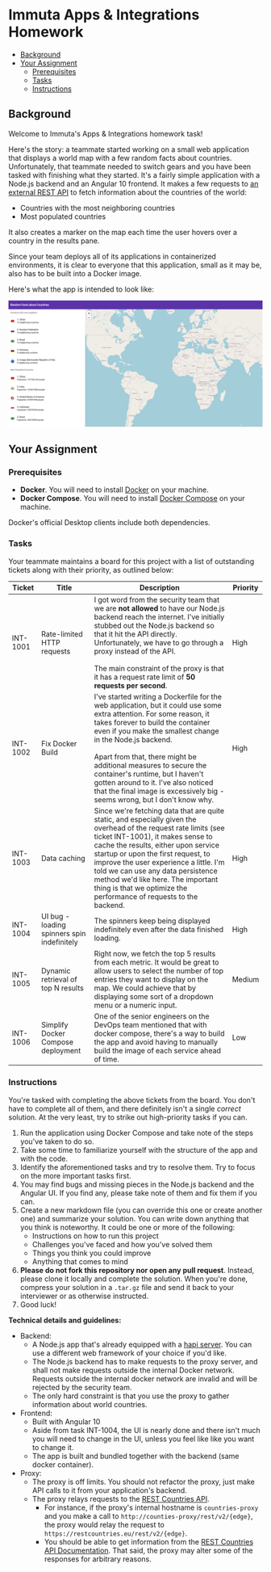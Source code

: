 # Immuta Apps & Integrations Homework

- [Background](#background)
- [Your Assignment](#your-assignment)
  * [Prerequisites](#prerequisites)
  * [Tasks](#tasks)
  * [Instructions](#instructions)


## Background

Welcome to Immuta's Apps & Integrations homework task!

Here's the story: a teammate started working on a small web application that
displays a world map with a few random facts about countries. Unfortunately,
that teammate needed to switch gears and you have been tasked with finishing what
they started. It's a fairly simple application with a Node.js backend and an
Angular 10 frontend. It makes a few requests to [an external REST API](https://restcountries.eu/)
to fetch information about the countries of the world:

* Countries with the most neighboring countries
* Most populated countries

It also creates a marker on the map each time the user hovers over a country in the results pane.

Since your team deploys all of its applications in containerized environments,
it is clear to everyone that this application, small as it may be, also has to be built into a Docker
image.

Here's what the app is intended to look like:

![Screenshot of App](./screenshot.png)

## Your Assignment

### Prerequisites

- **Docker**. You will need to install [Docker](https://docs.docker.com/get-docker/) on your machine.
- **Docker Compose**. You will need to install [Docker Compose](https://docs.docker.com/compose/install/) on your machine.

Docker's official Desktop clients include both dependencies.

### Tasks

Your teammate maintains a board for this project with a list of outstanding tickets along with their
priority, as outlined below:

<table>
    <thead>
        <tr>
            <th>Ticket</th>
            <th>Title</th>
            <th>Description</th>
            <th>Priority</th>
        </tr>
    </thead>
    <tbody>
        <tr>
            <td>INT-1001</td>
            <td>Rate-limited HTTP requests</td>
            <td>
                I got word from the security team that we are
                <b>not allowed</b> to have our Node.js backend reach the internet.
                I've initially stubbed out the Node.js backend
                so that it hit the API directly.<br/>Unfortunately, we have to go through
                a proxy instead of the API.<br/><br/>The main constraint of the proxy is that it
                has a request rate limit of <b>50 requests per second</b>.
            </td>
            <td>High</td>
        </tr>
        <tr>
            <td>INT-1002</td>
            <td>Fix Docker Build</td>
            <td>
                I've started writing a Dockerfile for the web application, but it could use
                some extra attention. For some reason, it takes forever to build the container
                even if you make the smallest change in the Node.js backend.<br/><br/>
                Apart from that, there might be additional measures to secure the container's runtime,
                but I haven't gotten around to it. I've also noticed that the final image is excessively
                big - seems wrong, but I don't know why.
            </td>
            <td>High</td>
        </tr>
        <tr>
            <td>INT-1003</td>
            <td>Data caching</td>
            <td>
                Since we're fetching data that are quite static, and especially given the overhead of the 
                request rate limits (see ticket INT-1001), it makes sense to cache the results, either
                upon service startup or upon the first request, to improve the user experience a little.
                I'm told we can use any data persistence method we'd like here. The important thing is
                that we optimize the performance of requests to the backend.
            </td>
            <td>High</td>
        </tr>
        <tr>
            <td>INT-1004</td>
            <td>UI bug - loading spinners spin indefinitely</td>
            <td>
                The spinners keep being displayed indefinitely even after
                the data finished loading.
            </td>
            <td>High</td>
        </tr>
        <tr>
            <td>INT-1005</td>
            <td>Dynamic retrieval of top N results</td>
            <td>
                Right now, we fetch the top 5 results from each metric. It would be great to allow users
                to select the number of top entries they want to display on the map. We could achieve that
                by displaying some sort of a dropdown menu or a numeric input.
            </td>
            <td>Medium</td>
        </tr>
        <tr>
            <td>INT-1006</td>
            <td>Simplify Docker Compose deployment</td>
            <td>
                One of the senior engineers on the DevOps team mentioned that with docker compose,
                there's a way to build the app and avoid having to manually build the image
                of each service ahead of time.
            </td>
            <td>Low</td>
        </tr>
    </tbody>
</table>

### Instructions

You're tasked with completing the above tickets from the board. You don't have to complete all of them, and there
definitely isn't a single _correct_ solution. At the very least, try to strike out high-priority tasks if you can.

1. Run the application using Docker Compose and take note of the steps you've taken to do so.
1. Take some time to familiarize yourself with the structure of the app and with the code.
1. Identify the aforementioned tasks and try to resolve them. Try to focus on the more important tasks
   first.
1. You may find bugs and missing pieces in the Node.js backend and the Angular UI.
   If you find any, please take note of them and fix them if you can.
1. Create a new markdown file (you can override this one or create another one) and summarize your solution.
   You can write down anything that you think is noteworthy. It could be one or more of the following:
   - Instructions on how to run this project
   - Challenges you've faced and how you've solved them
   - Things you think you could improve
   - Anything that comes to mind
1. **Please do not fork this repository nor open any pull request**. Instead, please clone it locally
   and complete the solution. When you're done, compress your solution in a `.tar.gz` file and send it back to your
   interviewer or as otherwise instructed.
1. Good luck!

**Technical details and guidelines:**

* Backend:
  - A Node.js app that's already equipped with a [hapi server](https://hapi.dev/). You can use a different web framework
    of your choice if you'd like.
  - The Node.js backend has to make requests to the proxy server, and shall not make requests outside
    the internal Docker network. Requests outside the internal docker network are invalid and will be rejected by
    the security team.
  - The only hard constraint is that you use the proxy to gather information about world countries.
* Frontend:
  - Built with Angular 10
  - Aside from task INT-1004, the UI is nearly done and there isn't much you will need to change in the UI, unless you
    feel like like you want to change it.
  - The app is built and bundled together with the backend (same docker container).
* Proxy:
  - The proxy is off limits. You should not refactor the proxy, just make API calls to it from your
    application's backend.
  - The proxy relays requests to the [REST Countries API](https://restcountries.eu/).
    - For instance, if the proxy's internal hostname is `countries-proxy`
      and you make a call to `http://counties-proxy/rest/v2/{edge}`, the proxy would relay the request
      to `https://restcountries.eu/rest/v2/{edge}`.
    - You should be able to get information from the
      [REST Countries API Documentation](https://restcountries.eu/). That said, the proxy may
      alter some of the responses for arbitrary reasons.
